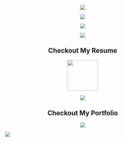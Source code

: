 <p align="center"><img src="https://user-images.githubusercontent.com/92882494/151701613-a1ae4c12-5cab-4406-bd21-00acee77b720.gif" /></p>

<p align="center"><img src="https://img.shields.io/badge/Front--End-ReactJs%20--%20JavaScript%20--%20Html%20--%20Css%20--%20Sass-blue?style=flat-square" /></p>

<p align="center"><img src="https://img.shields.io/badge/Back--End-NodeJs%20--%20ExpressJs%20--%20MongoDB-lightgrey?style=flat-square" /></p>

<p align="center"><img src="https://user-images.githubusercontent.com/92882494/151702215-d5942f54-e433-4513-a537-ee0a808814ed.png" /></p>

<h2 align="center">Checkout My Resume</h2>

<p align="center"><a href="https://www.google.com" target="_blank"><img width="100px" src="https://user-images.githubusercontent.com/92882494/151702043-705771bc-f453-4507-bd4b-545a05e774e4.svg" /></a></p>

<p align="center"><img src="https://user-images.githubusercontent.com/92882494/151702215-d5942f54-e433-4513-a537-ee0a808814ed.png" /></p>

<h2 align="center">Checkout My Portfolio</h2>

<p align="center"><a href="https://iliass.vercel.app/" target="_blank"><img src="https://user-images.githubusercontent.com/92882494/151702637-78d43e1a-cf1b-4171-84f1-6dc0b48de168.png" /></a></p>

<p><img src="https://user-images.githubusercontent.com/92882494/151702397-b7390273-b518-4f0a-867d-f740a82e12a8.png" /></p>
